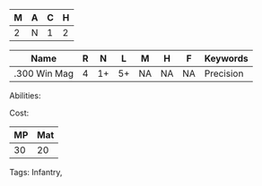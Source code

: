 
| M   | A   | C   | H   |
| --- | --- | --- | --- |
| 2   | N   | 1   | 2   |

| Name         | R   | N   | L   | M   | H   | F   | Keywords  |
| ------------ | --- | --- | --- | --- | --- | --- | --------- |
| .300 Win Mag | 4   | 1+  | 5+  | NA  | NA  | NA  | Precision |

Abilities:



Cost:

| MP  | Mat |
| --- | --- |
| 30  | 20  |


Tags:
Infantry, 